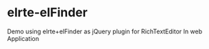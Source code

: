 elrte-elFinder
==============

Demo using elrte+elFinder as jQuery plugin for RichTextEditor In web Application